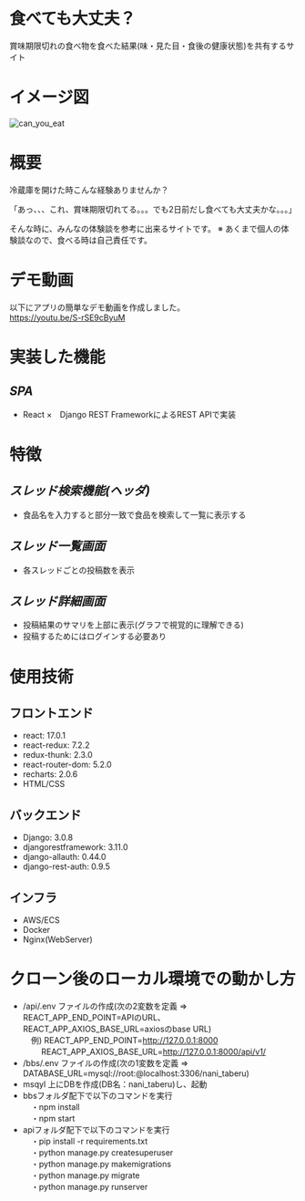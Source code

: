 # 食べても大丈夫？
 
賞味期限切れの食べ物を食べた結果(味・見た目・食後の健康状態)を共有するサイト
 
# イメージ図
 ![can_you_eat](https://user-images.githubusercontent.com/30945996/113302158-dec97000-92a3-11eb-8ff0-f140921cdb14.JPG)

 
# 概要

冷蔵庫を開けた時こんな経験ありませんか？

「あっ、、、これ、賞味期限切れてる。。。でも2日前だし食べても大丈夫かな。。。」

そんな時に、みんなの体験談を参考に出来るサイトです。
※ あくまで個人の体験談なので、食べる時は自己責任です。
 
# デモ動画
以下にアプリの簡単なデモ動画を作成しました。<br>
https://youtu.be/S-rSE9cByuM

# 実装した機能

## *SPA*
* React ×　Django REST FrameworkによるREST APIで実装

# 特徴
## *スレッド検索機能(ヘッダ)*
* 食品名を入力すると部分一致で食品を検索して一覧に表示する

## *スレッド一覧画面*
* 各スレッドごとの投稿数を表示

## *スレッド詳細画面*
* 投稿結果のサマリを上部に表示(グラフで視覚的に理解できる)
* 投稿するためにはログインする必要あり

# 使用技術

## フロントエンド
* react: 17.0.1
* react-redux: 7.2.2
* redux-thunk: 2.3.0
* react-router-dom: 5.2.0
* recharts: 2.0.6
* HTML/CSS

## バックエンド
* Django: 3.0.8
* djangorestframework: 3.11.0
* django-allauth: 0.44.0
* django-rest-auth: 0.9.5

## インフラ
* AWS/ECS
* Docker
* Nginx(WebServer)

# クローン後のローカル環境での動かし方

* /api/.env ファイルの作成(次の2変数を定義 ⇒ REACT_APP_END_POINT=APIのURL、REACT_APP_AXIOS_BASE_URL=axiosのbase URL)</br>
　例) REACT_APP_END_POINT=http://127.0.0.1:8000</br>
 　　 REACT_APP_AXIOS_BASE_URL=http://127.0.0.1:8000/api/v1/
* /bbs/.env ファイルの作成(次の1変数を定義 ⇒ DATABASE_URL=mysql://root:@localhost:3306/nani_taberu)
* msqyl 上にDBを作成(DB名：nani_taberu)し、起動
* bbsフォルダ配下で以下のコマンドを実行</br>
　・npm install</br>
　・npm start</br>
* apiフォルダ配下で以下のコマンドを実行</br>
　・pip install -r requirements.txt</br>
　・python manage.py createsuperuser</br>
　・python manage.py makemigrations</br>
　・python manage.py migrate</br>
　・python manage.py runserver</br>
